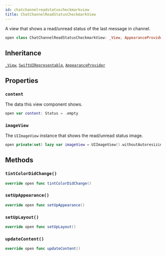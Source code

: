```yaml
---
id: chatchannelreadstatuscheckmarkview 
title: ChatChannelReadStatusCheckmarkView
--- 
```


A view that shows a read/unread status of the last message in channel.

``` swift
open class ChatChannelReadStatusCheckmarkView: _View, AppearanceProvider, SwiftUIRepresentable 
```

## Inheritance

[`_View`](../CommonViews/_View), [`SwiftUIRepresentable`](../CommonViews/SwiftUIRepresentable), [`AppearanceProvider`](../Utils/AppearanceProvider)

## Properties

### `content`

The data this view component shows.

``` swift
open var content: Status = .empty 
```

### `imageView`

The `UIImageView` instance that shows the read/unread status image.

``` swift
open private(set) lazy var imageView = UIImageView().withoutAutoresizingMaskConstraints
```

## Methods

### `tintColorDidChange()`

``` swift
override open func tintColorDidChange() 
```

### `setUpAppearance()`

``` swift
override open func setUpAppearance() 
```

### `setUpLayout()`

``` swift
override open func setUpLayout() 
```

### `updateContent()`

``` swift
override open func updateContent() 
```
